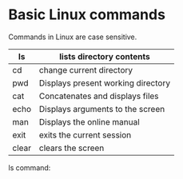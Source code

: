 # Basic Linux commands

Commands in Linux are case sensitive.

| ls  | lists directory contents |
| --- | --- |
| cd | change current directory |
| pwd  | Displays present working directory |
| cat | Concatenates and displays files |
| echo | Displays arguments to the screen |
| man  | Displays the online manual |
| exit | exits the current session |
| clear | clears the screen |

ls command: